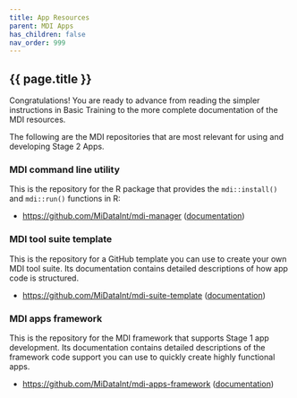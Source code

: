 ```yaml
---
title: App Resources
parent: MDI Apps
has_children: false
nav_order: 999
---
```


## {{ page.title }}

Congratulations! You are ready to advance from
reading the simpler instructions in Basic Training to
the more complete documentation of the MDI resources.

The following are the MDI repositories that are most
relevant for using and developing Stage 2 Apps.

### MDI command line utility

This is the repository for the R package that
provides the `mdi::install()` and `mdi::run()` functions in R:

- <https://github.com/MiDataInt/mdi-manager> 
([documentation](/mdi-manager))

### MDI tool suite template

This is the repository for a GitHub template you can use to
create your own MDI tool suite. Its documentation contains
detailed descriptions of how app code is structured.

- <https://github.com/MiDataInt/mdi-suite-template> 
([documentation](/mdi-suite-template))

### MDI apps framework

This is the repository for the MDI framework that supports
Stage 1 app development. Its documentation contains
detailed descriptions of the framework code support you
can use to quickly create highly functional apps.

- <https://github.com/MiDataInt/mdi-apps-framework> 
([documentation](/mdi-apps-framework))
